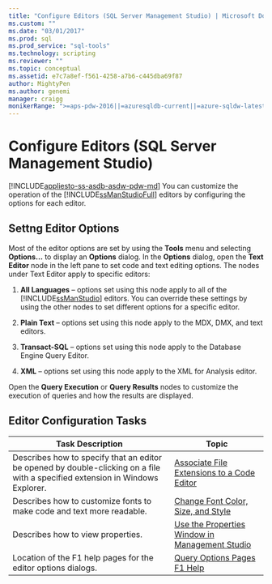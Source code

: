 ```yaml
---
title: "Configure Editors (SQL Server Management Studio) | Microsoft Docs"
ms.custom: ""
ms.date: "03/01/2017"
ms.prod: sql
ms.prod_service: "sql-tools"
ms.technology: scripting
ms.reviewer: ""
ms.topic: conceptual
ms.assetid: e7c7a8ef-f561-4258-a7b6-c445dba69f87
author: MightyPen
ms.author: genemi
manager: craigg
monikerRange: ">=aps-pdw-2016||=azuresqldb-current||=azure-sqldw-latest||>=sql-server-2016||=sqlallproducts-allversions||>=sql-server-linux-2017||=azuresqldb-mi-current"
---
```

# Configure Editors (SQL Server Management Studio)
[!INCLUDE[appliesto-ss-asdb-asdw-pdw-md](../../includes/appliesto-ss-asdb-asdw-pdw-md.md)]
  You can customize the operation of the [!INCLUDE[ssManStudioFull](../../includes/ssmanstudiofull-md.md)] editors by configuring the options for each editor.  
  
## Settng Editor Options  
 Most of the editor options are set by using the **Tools** menu and selecting **Options…** to display an **Options** dialog. In the **Options** dialog, open the **Text Editor** node in the left pane to set code and text editing options. The nodes under Text Editor apply to specific editors:  
  
1.  **All Languages** – options set using this node apply to all of the [!INCLUDE[ssManStudio](../../includes/ssmanstudio-md.md)] editors. You can override these settings by using the other nodes to set different options for a specific editor.  
  
2.  **Plain Text** – options set using this node apply to the MDX, DMX, and text editors.  
  
3.  **Transact-SQL** – options set using this node apply to the Database Engine Query Editor.  
  
4.  **XML** – options set using this node apply to the XML for Analysis editor.  
  
 Open the **Query Execution** or **Query Results** nodes to customize the execution of queries and how the results are displayed.  
  
## Editor Configuration Tasks  
  
|Task Description|Topic|  
|----------------------|-----------|  
|Describes how to specify that an editor be opened by double-clicking on a file with a specified extension in Windows Explorer.|[Associate File Extensions to a Code Editor](../../relational-databases/scripting/associate-file-extensions-to-a-code-editor.md)|  
|Describes how to customize fonts to make code and text more readable.|[Change Font Color, Size, and Style](../../relational-databases/scripting/change-font-color-size-and-style.md)|  
|Describes how to view properties.|[Use the Properties Window in Management Studio](../../relational-databases/scripting/use-the-properties-window-in-management-studio.md)|  
|Location of the F1 help pages for the editor options dialogs.|[Query Options Pages F1 Help](http://msdn.microsoft.com/library/fad98caa-8a29-4b88-8464-f60a5c4fc00e)|  
  
  
